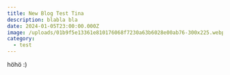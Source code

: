 ```yaml
---
title: New Blog Test Tina
description: blabla bla
date: 2024-01-05T23:00:00.000Z
image: /uploads/01b9f5e13361e810176068f7230a63b6028e00ab76-300x225.webp
category:
  - test
---
```


höhö :)
